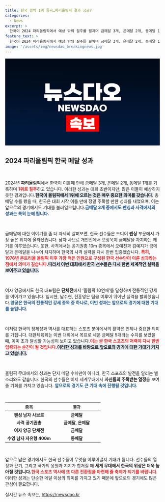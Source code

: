 ```yaml
---
title: 한국 깜짝 1위 등극…파리올림픽 결과 궁금?
categories:
  - News
excerpt: >
  한국이 2024 파리올림픽에서 예상 밖의 질주를 펼치며 금메달 3개, 은메달 2개, 동메달 1개로 메달 순위 1위에 올랐다! 사격, 펜싱, 양궁, 각 종목에서 연일 쾌거를 이어가고 있다.
feature_text: >
  한국이 2024 파리올림픽에서 예상 밖의 질주를 펼치며 금메달 3개, 은메달 2개, 동메달 1개로 메달 순위 1위에 올랐다! 사격, 펜싱, 양궁, 각 종목에서 연일 쾌거를 이어가고 있다.
image: '/assets/img/newsdao_breakingnews.jpg'
---
```


<p><img src="/assets/img/newsdao_breakingnews.jpg" alt="ontimetimes 속보" /></p>

<h2 data-ke-size="size26">2024 파리올림픽 한국 메달 성과</h2>

<p data-ke-size="size16">&nbsp;</p>

<p>2024년 <b>파리올림픽</b>에서 한국이 이틀째 만에 금메달 3개, 은메달 2개, 동메달 1개를 기록하며 <b><span style="color: #ee2323;">1위로 질주</span></b>하고 있습니다. 이러한 성과는 대회 초반이지만, 많은 이들이 예상하지 못한 경과입니다.<b><span style="background-color: #21538527;">한국이 올림픽에서 1위에 오르는 것은 매우 중요한 의미를 갖습니다.</span></b> 총 메달 수를 봤을 때, 한국은 대회 시작 이틀 만에 정말 주목할 만한 성과를 내었으며, 이는 앞으로의 경기에서도 기대를 불러일으킵니다.<b><span style="color: #1a5490;">금메달 3개 중에서도 펜싱과 사격에서의 성과는 특히 눈에 띕니다.</span></b></p>

<p data-ke-size="size16">&nbsp;</p>

<p>금메달에 대한 이야기를 좀 더 자세히 살펴보면, 한국 선수들은 드디어 <b>펜싱</b> 부문에서 가장 높은 위치에 올라섰습니다. 남자 사브르 개인전에서 오상욱이 금메달을 차지하는 쾌거를 이루었습니다. 또한, 사격에서는 공기권총 10m 종목에서 오예진과 김예지가 금메달과 은메달을 나누어 차지하며 한국의 사격 실력을 다시 한번 입증했습니다. <b><span style="color: #ee2323;">특히, 1976년 몬트리올 올림픽 이후 가장 적은 인원으로 구성된 한국 선수단이 이룬 성과라는 점에서 의미가 깊습니다.</span></b><b><span style="background-color: #21538527;">따라서 이번 대회에서 한국 선수들은 다시 한번 세계적인 실력을 보여주고 있습니다.</span></b></p>

<p data-ke-size="size16">&nbsp;</p>

<p>여자 양궁에서도 한국 대표팀은 <b>단체전</b>에서 ‘올림픽 10연패’를 달성하며 전통적인 강세를 이어가고 있습니다. 임시현, 남수현, 전훈영은 팀을 이루어 뛰어난 실력을 발휘했습니다.<b><span style="color: #1a5490;">양궁은 한국의 전통적인 강세 종목 중 하나로, 이번 성과는 앞으로의 경기에 대한 기대를 높입니다.</span></b></p>

<p data-ke-size="size16">&nbsp;</p>

<p>이처럼 한국의 정체성과 역사를 대표하는 스포츠 분야에서의 활약은 언제나 중요한 의미를 가집니다. 대한체육회는 이번 대회에서 목표로 세운 금메달 5개라는 수치를 보았을 때, 이미 초과 달성할 가능성이 보이고 있습니다.<b><span style="color: #ee2323;">이는 곧 한국 스포츠의 저력이 다시 한번 입증되는 순간이 될 것입니다.</span></b><b><span style="background-color: #21538527;">이러한 성과를 바탕으로 앞으로의 경기에 대한 기대가 커지고 있습니다.</span></b></p>

<p data-ke-size="size16">&nbsp;</p>

<p>올림픽 무대에서의 성과는 단지 메달 수치만이 아니라, 한국 스포츠의 발전을 알리는 벨소리와도 같습니다. 한국의 선수들은 이제 세계무대에서 <b>자신들의 주목받는 열정</b>을 보여줄 기회를 가지고 있습니다. <b><span style="color: #1a5490;">앞으로의 경기도 큰 기대 속에 진행될 것입니다.</span></b></p>

<p data-ke-size="size16">&nbsp;</p>

<table style="width: 100%; border-collapse: collapse;">
  <thead>
    <tr>
      <th style="width: 50%; text-align: center;">종목</th>
      <th style="width: 50%; text-align: center;">결과</th>
    </tr>
  </thead>
  <tbody>
    <tr>
      <td style="text-align: center; height: 17px;"><b>펜싱 남자 사브르</b></td>
      <td style="text-align: center; height: 17px;"><b>금메달</b></td>
    </tr>
    <tr>
      <td style="text-align: center; height: 17px;"><b>사격 공기권총</b></td>
      <td style="text-align: center; height: 17px;"><b>금메달, 은메달</b></td>
    </tr>
    <tr>
      <td style="text-align: center; height: 17px;"><b>여자 양궁 단체전</b></td>
      <td style="text-align: center; height: 17px;"><b>금메달</b></td>
    </tr>
    <tr>
      <td style="text-align: center; height: 17px;"><b>수영 남자 자유형 400m</b></td>
      <td style="text-align: center; height: 17px;"><b>동메달</b></td>
    </tr>
  </tbody>
</table>

<p data-ke-size="size16">&nbsp;</p>

<p>앞으로 남은 경기에서도 한국 선수들이 무엇을 이루어낼지 기대가 됩니다. 선수들의 열정과 끈기, 그리고 국가의 응원과 지지가 합쳐질 때 <b>세계 무대에서 한국의 위상은 더욱 높아질 것입니다.</b><b><span style="color: #ee2323;">한국 스포츠 역사에 또 다른 전환점을 마련해 줄 축제가 되기를 바랍니다.</span></b> 이러한 성과는 단순한 메달 이상의 의미를 가지고 있기 때문에 앞으로의 경기에도 많은 관심이 필요합니다.</p>
실시간 뉴스 속보는, <a href="https://newsdao.kr" rel="dofollow">https://newsdao.kr</a>


